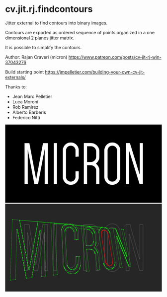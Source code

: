 # cv.jit.rj.findcontours
Jitter external to find contours into binary images.

Contours are exported as ordered sequence of points organized in a one dimensional 2 planes jitter matrix.

It is possible to simplify the contours.

Author: Rajan Craveri (micron)
https://www.patreon.com/posts/cv-jit-rj-win-37043276

Build starting point
https://jmpelletier.com/building-your-own-cv-jit-externals/

Thanks to:
* Jean Marc Pelletier
* Luca Moroni
* Rob Ramirez
* Alberto Barberis
* Federico Nitti

![Binary image](IMG_1.png)
![Extracted contours](IMG_1_PROCESSED.png)
